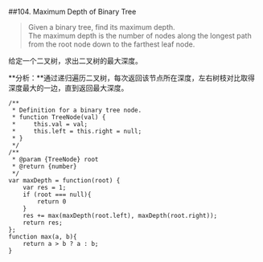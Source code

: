 ##104. Maximum Depth of Binary Tree

>Given a binary tree, find its maximum depth.<br>
The maximum depth is the number of nodes along the longest path from the root node down to the farthest leaf node.

给定一个二叉树，求出二叉树的最大深度。

**分析：**通过递归遍历二叉树，每次返回该节点所在深度，左右树枝对比取得深度最大的一边，直到返回最大深度。

	/**
	 * Definition for a binary tree node.
	 * function TreeNode(val) {
	 *     this.val = val;
	 *     this.left = this.right = null;
	 * }
	 */
	/**
	 * @param {TreeNode} root
	 * @return {number}
	 */
	var maxDepth = function(root) {
	    var res = 1;
	    if (root === null){
	        return 0
	    }
	    res += max(maxDepth(root.left), maxDepth(root.right));
	    return res;
	};
	function max(a, b){
	    return a > b ? a : b;
	}